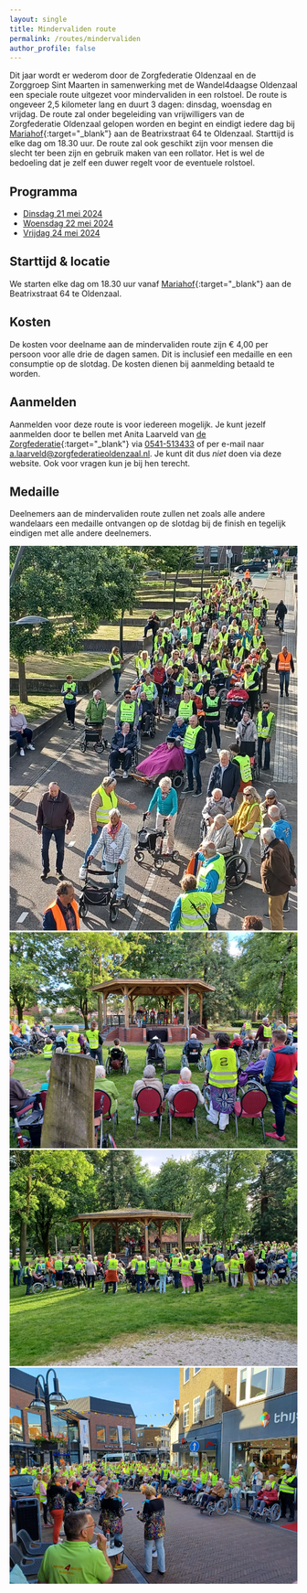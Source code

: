 ```yaml
---
layout: single
title: Mindervaliden route
permalink: /routes/mindervaliden
author_profile: false
---
```


Dit jaar wordt er wederom door de Zorgfederatie Oldenzaal en de Zorggroep Sint Maarten in samenwerking met de Wandel4daagse Oldenzaal een speciale route uitgezet voor mindervaliden in een rolstoel. De route is ongeveer 2,5 kilometer lang en duurt 3 dagen: dinsdag, woensdag en vrijdag. De route zal onder begeleiding van vrijwilligers van de Zorgfederatie Oldenzaal gelopen worden en begint en eindigt iedere dag bij [Mariahof](https://goo.gl/maps/nSTkzPjKzGCDorGQ7){:target="_blank"} aan de Beatrixstraat 64 te Oldenzaal. Starttijd is elke dag om 18.30 uur. De route zal ook geschikt zijn voor mensen die slecht ter been zijn en gebruik maken van een rollator. Het is wel de bedoeling dat je zelf een duwer regelt voor de eventuele rolstoel.  

## Programma
- [Dinsdag 21 mei 2024](/routes/mindervaliden/dinsdag)
- [Woensdag 22 mei 2024](/routes/mindervaliden/woensdag)
- [Vrijdag 24 mei 2024](/routes/mindervaliden/vrijdag)

## Starttijd & locatie
We starten elke dag om 18.30 uur vanaf [Mariahof](https://goo.gl/maps/nSTkzPjKzGCDorGQ7){:target="_blank"} aan de Beatrixstraat 64 te Oldenzaal.

## Kosten
De kosten voor deelname aan de mindervaliden route zijn € 4,00 per persoon voor alle drie de dagen samen. Dit is inclusief een medaille en een consumptie op de slotdag. De kosten dienen bij aanmelding betaald te worden.  

## Aanmelden
Aanmelden voor deze route is voor iedereen mogelijk. Je kunt jezelf aanmelden door te bellen met Anita Laarveld van [de Zorgfederatie](https://www.zorgfederatieoldenzaal.nl/portal-over-het-bedrijf/contact){:target="_blank"} via [0541-513433](tel:+31541513433) of per e-mail naar [a.laarveld@zorgfederatieoldenzaal.nl](mailto:a.laarveld@zorgfederatieoldenzaal.nl?subject=Aanmelden%20Mindervaliden3Daagse). Je kunt dit dus _niet_ doen via deze website. Ook voor vragen kun je bij hen terecht.  

## Medaille
Deelnemers aan de mindervaliden route zullen net zoals alle andere wandelaars een medaille ontvangen op de slotdag bij de finish en tegelijk eindigen met alle andere deelnemers.  

![Sfeerimpressie mindervaliden3daagse - Foto 1](/assets/images/mindervalidensfeerimpressie1.jpg)  
![Sfeerimpressie mindervaliden3daagse - Foto 2](/assets/images/mindervalidensfeerimpressie2.jpg)  
![Sfeerimpressie mindervaliden3daagse - Foto 3](/assets/images/mindervalidensfeerimpressie3.jpg)  
![Sfeerimpressie mindervaliden3daagse - Foto 4](/assets/images/mindervalidensfeerimpressie4.jpg)  